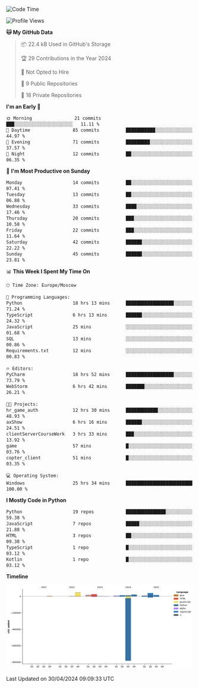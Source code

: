 <!--START_SECTION:waka-->
![Code Time](http://img.shields.io/badge/Code%20Time-299%20hrs%2049%20mins-blue)

![Profile Views](http://img.shields.io/badge/Profile%20Views-0-blue)

**🐱 My GitHub Data** 

> 📦 22.4 kB Used in GitHub's Storage 
 > 
> 🏆 29 Contributions in the Year 2024
 > 
> 🚫 Not Opted to Hire
 > 
> 📜 9 Public Repositories 
 > 
> 🔑 18 Private Repositories 
 > 
**I'm an Early 🐤** 

```text
🌞 Morning                21 commits          ███░░░░░░░░░░░░░░░░░░░░░░   11.11 % 
🌆 Daytime                85 commits          ███████████░░░░░░░░░░░░░░   44.97 % 
🌃 Evening                71 commits          █████████░░░░░░░░░░░░░░░░   37.57 % 
🌙 Night                  12 commits          ██░░░░░░░░░░░░░░░░░░░░░░░   06.35 % 
```
📅 **I'm Most Productive on Sunday** 

```text
Monday                   14 commits          ██░░░░░░░░░░░░░░░░░░░░░░░   07.41 % 
Tuesday                  13 commits          ██░░░░░░░░░░░░░░░░░░░░░░░   06.88 % 
Wednesday                33 commits          ████░░░░░░░░░░░░░░░░░░░░░   17.46 % 
Thursday                 20 commits          ███░░░░░░░░░░░░░░░░░░░░░░   10.58 % 
Friday                   22 commits          ███░░░░░░░░░░░░░░░░░░░░░░   11.64 % 
Saturday                 42 commits          ██████░░░░░░░░░░░░░░░░░░░   22.22 % 
Sunday                   45 commits          ██████░░░░░░░░░░░░░░░░░░░   23.81 % 
```


📊 **This Week I Spent My Time On** 

```text
🕑︎ Time Zone: Europe/Moscow

💬 Programming Languages: 
Python                   18 hrs 13 mins      ██████████████████░░░░░░░   71.24 % 
TypeScript               6 hrs 13 mins       ██████░░░░░░░░░░░░░░░░░░░   24.32 % 
JavaScript               25 mins             ░░░░░░░░░░░░░░░░░░░░░░░░░   01.68 % 
SQL                      13 mins             ░░░░░░░░░░░░░░░░░░░░░░░░░   00.86 % 
Requirements.txt         12 mins             ░░░░░░░░░░░░░░░░░░░░░░░░░   00.83 % 

🔥 Editors: 
PyCharm                  18 hrs 52 mins      ██████████████████░░░░░░░   73.79 % 
WebStorm                 6 hrs 42 mins       ███████░░░░░░░░░░░░░░░░░░   26.21 % 

🐱‍💻 Projects: 
hr_game_auth             12 hrs 30 mins      ████████████░░░░░░░░░░░░░   48.93 % 
axShow                   6 hrs 16 mins       ██████░░░░░░░░░░░░░░░░░░░   24.51 % 
clientServerCourseWork   3 hrs 33 mins       ███░░░░░░░░░░░░░░░░░░░░░░   13.92 % 
game                     57 mins             █░░░░░░░░░░░░░░░░░░░░░░░░   03.76 % 
copter_client            51 mins             █░░░░░░░░░░░░░░░░░░░░░░░░   03.35 % 

💻 Operating System: 
Windows                  25 hrs 34 mins      █████████████████████████   100.00 % 
```

**I Mostly Code in Python** 

```text
Python                   19 repos            ███████████████░░░░░░░░░░   59.38 % 
JavaScript               7 repos             █████░░░░░░░░░░░░░░░░░░░░   21.88 % 
HTML                     3 repos             ██░░░░░░░░░░░░░░░░░░░░░░░   09.38 % 
TypeScript               1 repo              █░░░░░░░░░░░░░░░░░░░░░░░░   03.12 % 
Kotlin                   1 repo              █░░░░░░░░░░░░░░░░░░░░░░░░   03.12 % 
```



**Timeline**

![Lines of Code chart](https://raw.githubusercontent.com/adlemx/adlemx/main/assets/bar_graph.png)


 Last Updated on 30/04/2024 09:09:33 UTC
<!--END_SECTION:waka-->

